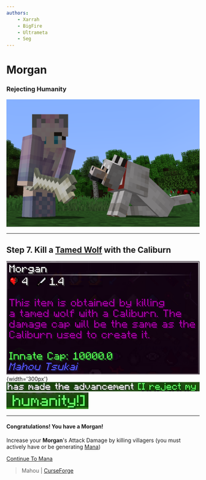 ```yaml
---
authors:
    - Xarrah
    - BigFire
    - Ultrameta
    - Seg
---
```


# Morgan

### Rejecting Humanity

![](img/ripWolf.png)

---

## Step 7. Kill a [Tamed Wolf](https://minecraft.wiki/w/Wolf) with the Caliburn

![](img/morgan.png){width='300px'}
![](img/iRejectMy.png)
![](img/humanity.png)

---

#### Congratulations! You have a Morgan! 

Increase your **Morgan**'s Attack Damage by killing villagers (you must actively have or be generating [Mana](mana.md))

[Continue To Mana](mana.md)

> Mahou | [CurseForge](https://legacy.curseforge.com/minecraft/mc-mods/mahou-tsukai)